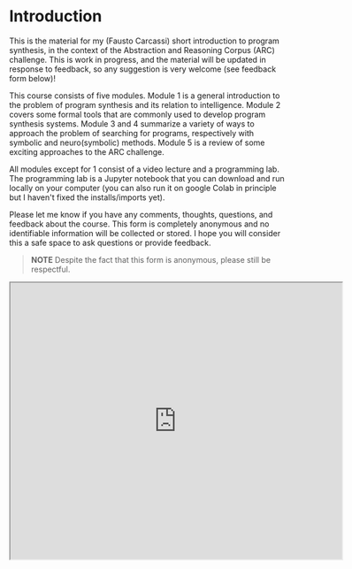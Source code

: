 # Introduction

This is the material for my (Fausto Carcassi) short introduction to program synthesis, in the context of the Abstraction and Reasoning Corpus (ARC) challenge. This is work in progress, and the material will be updated in response to feedback, so any suggestion is very welcome (see feedback form below)!

This course consists of five modules. Module 1 is a general introduction to the problem of program synthesis and its relation to intelligence. Module 2 covers some formal tools that are commonly used to develop program synthesis systems. Module 3 and 4 summarize a variety of ways to approach the problem of searching for programs, respectively with symbolic and neuro(symbolic) methods. Module 5 is a review of some exciting approaches to the ARC challenge. 

All modules except for 1 consist of a video lecture and a programming lab. The programming lab is a Jupyter notebook that you can download and run locally on your computer (you can also run it on google Colab in principle but I haven't fixed the installs/imports yet).

Please let me know if you have any comments, thoughts, questions, and feedback about the course. This form is completely anonymous and no identifiable information will be collected or stored. I hope you will consider this a safe space to ask questions or provide feedback.

> **NOTE** Despite the fact that this form is anonymous, please still be respectful.

<iframe id="qualtrics-iframe" src="https://uva.fra1.qualtrics.com/jfe/form/SV_eeyyaul3x2iKHLU" height="500px" width="600px"></iframe>

